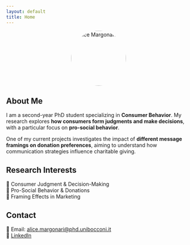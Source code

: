 ```yaml
---
layout: default
title: Home
---
```


<img src="https://github.com/user-attachments/assets/7872cefe-e5ab-4a2c-a4c6-237d963ab0a4" 
     alt="Alice Margonari" 
     style="border-radius: 50%; width: 150px; height: 150px; display: block; margin: auto;">

## About Me  
I am a second-year PhD student specializing in **Consumer Behavior**. My research explores **how consumers form judgments and make decisions**, with a particular focus on **pro-social behavior**.  

One of my current projects investigates the impact of **different message framings on donation preferences**, aiming to understand how communication strategies influence charitable giving.

## Research Interests  
🔹 Consumer Judgment & Decision-Making  
🔹 Pro-Social Behavior & Donations  
🔹 Framing Effects in Marketing  

## Contact  
📧 Email: [alice.margonari@phd.unibocconi.it](mailto:alice.margonari@phd.unibocconi.it)  
🔗 [LinkedIn](https://www.linkedin.com/in/alice-margonari/)  
